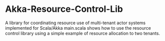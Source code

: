 # Akka-Resource-Control-Lib
A library for coordinating resource use of multi-tenant actor systems implemented for Scala/Akka
main.scala shows how to use the resource control library using a simple example of resource allocation to two tenants. 
